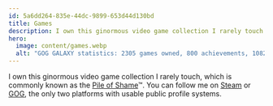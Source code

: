 ```yaml
---
id: 5a6dd264-835e-44dc-9899-653d44d130bd
title: Games
description: I own this ginormous video game collection I rarely touch. Which is commonly known as the Pile of Shame.
hero:
  image: content/games.webp
  alt: "GOG GALAXY statistics: 2305 games owned, 800 achievements, 1082 hours played."
---
```


I own this ginormous video game collection I rarely touch, which is commonly known as the [Pile of Shame](https://www.urbandictionary.com/define.php?term=Pile%20of%20shame)™. You can follow me on [Steam](https://steamcommunity.com/id/mvsde/) or [GOG](https://www.gog.com/u/mvsde), the only two platforms with usable public profile systems.
